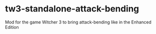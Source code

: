 # tw3-standalone-attack-bending
Mod for the game Witcher 3 to bring attack-bending like in the Enhanced Edition
